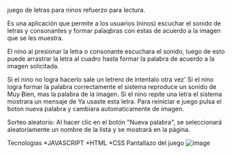 juego de letras para ninos refuerzo para lectura.

Es una aplicación que permite a los usuarios (ninos) escuchar el sonido de letras y consonantes y formar palaqbras con estas de acuerdo a la imagen que se les muestra.

El nino al presionar la letra o consonante escuchara el sonido, luego de esto puede arrastrar la letra al cuadro hasta formar la palabra de acuerdo a la imagen solicitada.

Si el nino no logra hacerlo sale un letrero de intentalo otra vez'
Si el nino logra formar la palabra correctamente el sistema reproduce un sonido de Muy Bien, mas la palabra de la imagen.
Si el nino repite una letra el sistema mostrara un mensaje de Ya usaste esta letra.
Para reiniciar e juego pulsa el boton nueva palabra y cambiara automaticamente de imagen.

Sorteo aleatorio: Al hacer clic en el botón "Nueva palabra", se seleccionará aleatoriamente un nombre de la lista y se mostrará en la página.

Tecnologias
*JAVASCRIPT
*HTML
*CSS
Pantallazo del juego
![image](https://github.com/user-attachments/assets/3ad5049d-c559-40d0-a6c4-633dfd7d7e86)
